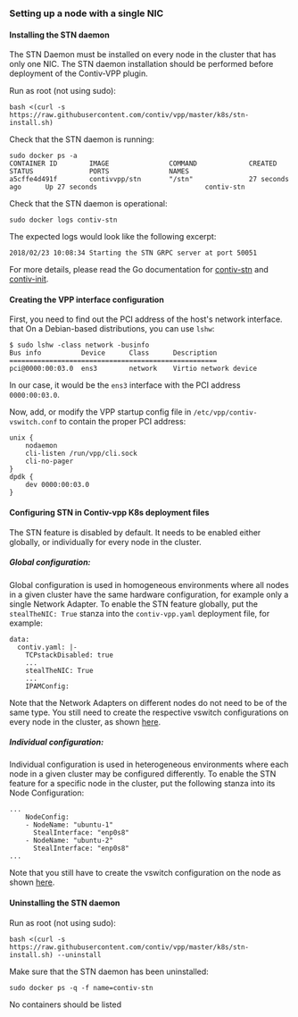 ### Setting up a node with a single NIC

#### Installing the STN daemon
The STN Daemon must be installed on every node in the cluster that has only 
one NIC. The STN daemon installation should be performed before deployment 
of the Contiv-VPP plugin.

Run as root (not using sudo):
```
bash <(curl -s https://raw.githubusercontent.com/contiv/vpp/master/k8s/stn-install.sh)
```

Check that the STN daemon is running:
```
sudo docker ps -a 
CONTAINER ID        IMAGE               COMMAND             CREATED             STATUS              PORTS               NAMES
a5cffe4d491f        contivvpp/stn       "/stn"              27 seconds ago      Up 27 seconds                           contiv-stn
```

Check that the STN daemon is operational:
```
sudo docker logs contiv-stn
```
The expected logs would look like the following excerpt:
```
2018/02/23 10:08:34 Starting the STN GRPC server at port 50051
```

For more details, please read the Go documentation for 
[contiv-stn](../cmd/contiv-stn/doc.go)
and
[contiv-init](../cmd/contiv-init/doc.go).

#### Creating the VPP interface configuration
First, you need to find out the PCI address of the host's network interface. that
On a Debian-based distributions, you can use `lshw`:

```
$ sudo lshw -class network -businfo
Bus info          Device      Class      Description
====================================================
pci@0000:00:03.0  ens3        network    Virtio network device
```

In our case, it would be the `ens3` interface with the PCI address
`0000:00:03.0`.


Now, add, or modify the VPP startup config file in `/etc/vpp/contiv-vswitch.conf`
to contain the proper PCI address:
```
unix {
    nodaemon
    cli-listen /run/vpp/cli.sock
    cli-no-pager
}
dpdk {
    dev 0000:00:03.0
}
```

#### Configuring STN in Contiv-vpp K8s deployment files
The STN feature is disabled by default. It needs to be enabled either globally,
or individually for every node in the cluster. 

##### Global configuration:
Global configuration is used in homogeneous environments where all nodes in 
a given cluster have the same hardware configuration, for example only a single
Network Adapter. To enable the STN feature globally, put the `stealTheNIC: True`
stanza into the `contiv-vpp.yaml` deployment file, for example:
```
data:
  contiv.yaml: |-
    TCPstackDisabled: true
    ...
    stealTheNIC: True
    ...
    IPAMConfig:
```

Note that the Network Adapters on different nodes do not need to be of the 
same type. You still need to create the respective vswitch configurations on
every node in the cluster, as shown [here](#Creating-the-VPP-interface-configuration).

##### Individual configuration:
Individual configuration is used in heterogeneous environments where each node
in a given cluster may be configured differently. To enable the STN feature 
for a specific node in the cluster, put the following stanza into its Node
Configuration:
```
...
    NodeConfig:
    - NodeName: "ubuntu-1"
      StealInterface: "enp0s8"
    - NodeName: "ubuntu-2"
      StealInterface: "enp0s8"
...
``` 
Note that you still have to create the vswitch configuration on the node as
shown [here](#Creating-the-VPP-interface-configuration).



#### Uninstalling the STN daemon

Run as root (not using sudo):
```
bash <(curl -s https://raw.githubusercontent.com/contiv/vpp/master/k8s/stn-install.sh) --uninstall
```
Make sure that the STN daemon has been uninstalled:
```
sudo docker ps -q -f name=contiv-stn
```
No containers should be listed
